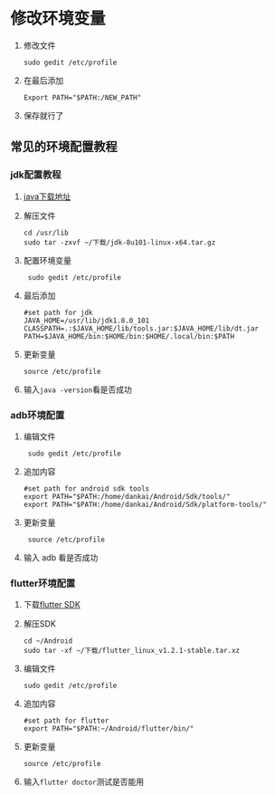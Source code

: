 # 修改环境变量

1. 修改文件

   ` sudo gedit /etc/profile `

2. 在最后添加

   ` Export PATH="$PATH:/NEW_PATH" `

3. 保存就行了



## 常见的环境配置教程

### jdk配置教程

1. [java下载地址](https://www.oracle.com/technetwork/java/javase/downloads/index.html)

2. 解压文件

   ```
   cd /usr/lib
   sudo tar -zxvf ~/下载/jdk-8u101-linux-x64.tar.gz
   ```

3. 配置环境变量

   ` sudo gedit /etc/profile`

4. 最后添加

   ```
   #set path for jdk
   JAVA_HOME=/usr/lib/jdk1.8.0_101
   CLASSPATH=.:$JAVA_HOME/lib/tools.jar:$JAVA_HOME/lib/dt.jar 
   PATH=$JAVA_HOME/bin:$HOME/bin:$HOME/.local/bin:$PATH
   ```

5. 更新变量

   ` source /etc/profile `

6. 输入` java -version `看是否成功

### adb环境配置

1. 编辑文件

   ` sudo gedit /etc/profile`

2. 追加内容

   ```
   #set path for android sdk tools
   export PATH="$PATH:/home/dankai/Android/Sdk/tools/"
   export PATH="$PATH:/home/dankai/Android/Sdk/platform-tools/"
   ```

3. 更新变量

   ` source /etc/profile`

4. 输入 adb 看是否成功

### flutter环境配置

1. 下载[flutter SDK](https://storage.googleapis.com/flutter_infra/releases/stable/linux/flutter_linux_v1.2.1-stable.tar.xz)

2. 解压SDK

   ```
   cd ~/Android
   sudo tar -xf ~/下载/flutter_linux_v1.2.1-stable.tar.xz
   ```

3. 编辑文件

   `sudo gedit /etc/profile`

4. 追加内容

   ```
   #set path for flutter
   export PATH="$PATH:~/Android/flutter/bin/"
   ```

5. 更新变量

   ` source /etc/profile `

6. 输入`flutter doctor`测试是否能用